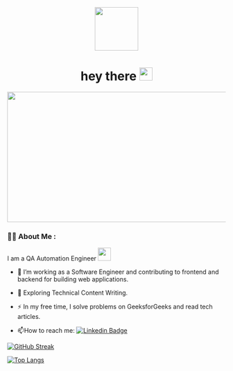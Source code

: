 <div id="header" align="center">
  <img src="https://media4.giphy.com/media/v1.Y2lkPTc5MGI3NjExOTg5YjBjNzMwYjhiYTRlMmQ4ZDMzODE0ZTY0OWI5MzUyYjBhYThkNiZjdD1n/yZJe5xhaKwXQ3ZJflj/giphy.gif" width="100"/>
</div>



<h1 align="center">
  hey there
  <img src="https://media.giphy.com/media/hvRJCLFzcasrR4ia7z/giphy.gif" width="30px"/>
</h1>

<div align="center">
  <img src="https://media.giphy.com/media/dWesBcTLavkZuG35MI/giphy.gif" width="600" height="300"/>
</div>

### :woman_technologist: About Me :
I am a QA Automation Engineer <img src="https://media.giphy.com/media/WUlplcMpOCEmTGBtBW/giphy.gif" width="30">

- :telescope: I’m working as a Software Engineer and contributing to frontend and backend for building web applications.

- :seedling: Exploring Technical Content Writing.

- :zap: In my free time, I solve problems on GeeksforGeeks and read tech articles.

- :mailbox:How to reach me: [![Linkedin Badge](https://img.shields.io/badge/-AironWarren-blue)](https://t.me/AironWarren)

[![GitHub Streak](http://github-readme-streak-stats.herokuapp.com?user=AironWarren&theme=dark&background=000000)](https://git.io/streak-stats)

[![Top Langs](https://github-readme-stats.vercel.app/api/top-langs/?username=AironWarren&layout=compact&theme=vision-friendly-dark)](https://github.com/anuraghazra/github-readme-stats)
